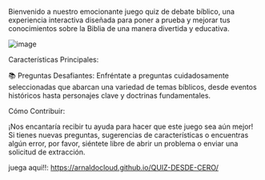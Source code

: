 Bienvenido a nuestro emocionante juego quiz de debate bíblico, una experiencia interactiva diseñada para poner a prueba y mejorar tus conocimientos sobre la Biblia de una manera divertida y educativa.

![image](https://github.com/Arnaldocloud/QUIZ-DESDE-CERO/assets/125355716/e0a0635e-7e9f-4cf0-a8b4-b7e4fd05d8b3)

Características Principales:

📚 Preguntas Desafiantes: Enfréntate a preguntas cuidadosamente seleccionadas que abarcan una variedad de temas bíblicos, desde eventos históricos hasta personajes clave y doctrinas fundamentales.

Cómo Contribuir:

¡Nos encantaría recibir tu ayuda para hacer que este juego sea aún mejor! Si tienes nuevas preguntas, sugerencias de características o encuentras algún error, por favor, siéntete libre de abrir un problema o enviar una solicitud de extracción.

juega aqui!!: https://arnaldocloud.github.io/QUIZ-DESDE-CERO/
